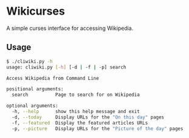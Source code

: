 Wikicurses
==========

A simple curses interface for accessing Wikipedia.

## Usage
~~~bash
$ ./cliwiki.py -h
usage: cliwiki.py [-h] [-d | -f | -p] search

Access Wikipedia from Command Line

positional arguments:
  search          Page to search for on Wikipedia

optional arguments:
  -h, --help      show this help message and exit
  -d, --today     Display URLs for the "On this day" pages
  -f, --featured  Display the featured articles URLs
  -p, --picture   Display URLs for the "Picture of the day" pages
~~~
